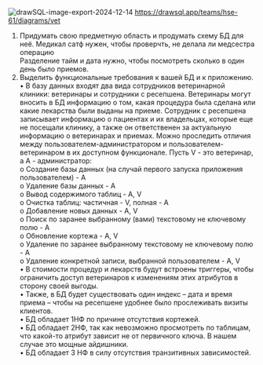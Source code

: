 ![drawSQL-image-export-2024-12-14](https://github.com/user-attachments/assets/b27f84cc-ef1e-42f6-8ca8-957c5224c6e2)
https://drawsql.app/teams/hse-61/diagrams/vet
1.	Придумать свою предметную область и продумать схему БД для неё.
Медикал сатф нужен, чтобы проверчть, не делала ли медсестра операцию  
Разделение тайм и дата нужно, чтобы посмотреть сколько в один день было приемов.  
2.	Выделить функциональные требования к вашей БД и к приложению.
•	В базу данных входят два вида сотрудников ветеринарной клиники: ветеринары и сотрудники с ресепшена. Ветеринары могут вносить в БД информацию о том, какая процедура была сделана или какие лекарства были выданы на приеме. Сотрудник с ресепшена записывает информацию о пациентах и их владельцах, которые еще не посещали клинику, а также он ответственен за актуальную информацию о ветеринарах и приемах. Можно проследить отличия между пользователем-администратором и пользователем-ветеринаром в их доступном функционале. Пусть V - это ветеринар, а A - администратор:  
o	Создание базы данных (на случай первого запуска приложения пользователем) - A  
o	Удаление базы данных - A  
o	Вывод содержимого таблиц - A, V  
o	Очистка таблиц: частичная - V, полная - A  
o	Добавление новых данных - A, V  
o	Поиск по заранее выбранному (вами) текстовому не ключевому полю - A  
o	Обновление кортежа - A, V  
o	Удаление по заранее выбранному текстовому не ключевому полю - A  
o	Удаление конкретной записи, выбранной пользователем - A, V  
•	В стоимости процедур и лекарств будут встроены триггеры, чтобы ограничить доступ ветеринаров к изменениям этих атрибутов в сторону своей выгоды.  
•	Также, в БД будет существовать один индекс – дата и время приема – чтобы на ресепшене удобнее было прослеживать визиты клиентов.  
•	БД обладает 1НФ по причине отсутствия кортежей.  
•	БД обладает 2НФ, так как невозможно просмотреть по таблицам, что какой-то атрибут зависит не от первичного ключа. В нашем случае это мощные айдишники.  
•	БД обладает 3 НФ в силу отсутствия транзитивных зависимостей.

